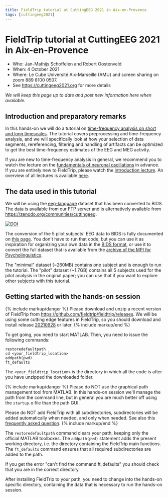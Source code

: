```yaml
---
title: FieldTrip tutorial at CuttingEEG 2021 in Aix-en-Provence
tags: [cuttingeeg2021]
---
```


# FieldTrip tutorial at CuttingEEG 2021 in Aix-en-Provence

- Who: Jan-Mathijs Schoffelen and Robert Oostenveld
- When: 4 October 2021
- Where: Le Cube Université Aix-Marseille (AMU) and screen sharing on zoom 889 8100 0507.
- See <https://cuttingeeg2021.org> for more details

_We will keep this page up to date and post new information here when available._

## Introduction and preparatory remarks

In this hands-on we will do a tutorial on [time-frequency analysis on short and long timescales](/workshop/cuttingeeg2021/tutorial_freq). The tutorial covers preprocessing and time-frequency analysis, and we will specifically look at how your selection of data segments, rereferencing, filtering and handling of artifacts can be optimized to get the best time-frequency estimates of the EEG and MEG activity.

If you are new to time-frequency analysis in general, we recommend you to watch the lecture on the [fundamentals of neuronal oscillations](https://youtu.be/dHTuzMsjVJA) in advance. If you are entirely new to FieldTrip, please watch the [introduction lecture](https://youtu.be/7B4rDZYwQLM). An overview of all lectures is available [here](/video).

## The data used in this tutorial

We will be using the [eeg-language](/tags/eeg-language) dataset that has been converted to BIDS. The data is available from our [FTP server](ftp://ftp.fieldtriptoolbox.org/pub/fieldtrip/workshop/cuttingeeg2021/) and is alternatively available from <https://zenodo.org/communities/cuttingeeg>.

[![DOI](https://zenodo.org/badge/DOI/10.5281/zenodo.5531370.svg)](https://doi.org/10.5281/zenodo.5531370)

The conversion of the 5 pilot subjects' EEG data to BIDS is fully documented on [this page](/workshop/cuttingeeg2021/bids_language/). You don't have to run that code, but you can use it as inspiration for organizing your own data in the [BIDS format](/example/bids/), or use it to convert the full dataset that is available from the [archive of the MPI for Psycholinguistics](https://hdl.handle.net/1839/00-0000-0000-001B-860D-8).

The "minimal" dataset (~260MB) contains one subject and is enough to run the tutorial. The "pilot" dataset (~1.7GB) contains all 5 subjects used for the pilot analysis in the original paper; you can use that if you want to explore other subjects with this tutorial.

## Getting started with the hands-on session

{% include markup/danger %}
Please download and unzip a recent version of FieldTrip from <https://github.com/fieldtrip/fieldtrip/releases>. We will be using some cutting edge features in FieldTrip, so you should download and install release [20210928](https://github.com/fieldtrip/fieldtrip/releases/tag/20210928) or later.
{% include markup/end %}

To get going, you need to start MATLAB. Then, you need to issue the following commands:

    restoredefaultpath
    cd <your_fieldtrip_location>
    addpath(pwd)
    ft_defaults

The `<your_fieldtrip_location>` is the directory in which all the code is after you have unzipped the downloaded folder.

{% include markup/danger %}
Please do NOT use the graphical path management tool from MATLAB. In this hands-on session we'll manage the path from the command line, but in general you are much better off using the `startup.m` file than the path GUI.

Please do NOT add FieldTrip with all subdirectories, subdirectories will be added automatically when needed, and only when needed. See also this [frequently asked question](/faq/should_i_add_fieldtrip_with_all_subdirectories_to_my_matlab_path).
{% include markup/end %}

The `restoredefaultpath` command clears your path, keeping only the official MATLAB toolboxes. The `addpath(pwd)` statement adds the present working directory, i.e. the directory containing the FieldTrip main functions. The `ft_defaults` command ensures that all required subdirectories are added to the path.

If you get the error "can't find the command ft_defaults" you should check that you are in the correct directory.

After installing FieldTrip to your path, you need to change into the hands-on specific directory, containing the data that is necessary to run the hands-on session.
